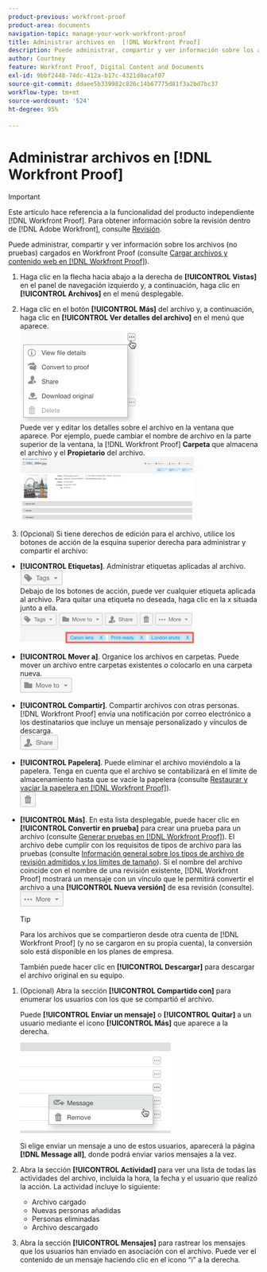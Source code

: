 ```yaml
---
product-previous: workfront-proof
product-area: documents
navigation-topic: manage-your-work-workfront-proof
title: Administrar archivos en  [!DNL Workfront Proof]
description: Puede administrar, compartir y ver información sobre los archivos (no pruebas) cargados en Workfront Proof (consulte Carga de archivos y contenido web en Workfront Proof).
author: Courtney
feature: Workfront Proof, Digital Content and Documents
exl-id: 9bbf2448-74dc-412a-b17c-4321d0acaf07
source-git-commit: ddaee5b339982c826c14b67775d81f3a2bd7bc37
workflow-type: tm+mt
source-wordcount: '524'
ht-degree: 95%

---
```


# Administrar archivos en [!DNL Workfront Proof]

>[!IMPORTANT]
>
>Este artículo hace referencia a la funcionalidad del producto independiente [!DNL Workfront Proof]. Para obtener información sobre la revisión dentro de [!DNL Adobe Workfront], consulte [Revisión](../../../review-and-approve-work/proofing/proofing.md).

Puede administrar, compartir y ver información sobre los archivos (no pruebas) cargados en Workfront Proof (consulte [Cargar archivos y contenido web en [!DNL Workfront Proof]](../../../workfront-proof/wp-work-proofsfiles/create-proofs-and-files/upload-files-web-content.md)).

1. Haga clic en la flecha hacia abajo a la derecha de **[!UICONTROL Vistas]** en el panel de navegación izquierdo y, a continuación, haga clic en **[!UICONTROL Archivos]** en el menú desplegable.

1. Haga clic en el botón **[!UICONTROL Más]** del archivo y, a continuación, haga clic en **[!UICONTROL Ver detalles del archivo]** en el menú que aparece.\
   ![Ver detalles del archivo](assets/click-more-then-view-file-details.png)\
   Puede ver y editar los detalles sobre el archivo en la ventana que aparece. Por ejemplo, puede cambiar el nombre de archivo en la parte superior de la ventana, la [!DNL Workfront Proof] **Carpeta** que almacena el archivo y el **Propietario** del archivo.\
   ![Detalles del archivo](assets/file-details-page-350x129.png)

1. (Opcional) Si tiene derechos de edición para el archivo, utilice los botones de acción de la esquina superior derecha para administrar y compartir el archivo:

* **[!UICONTROL Etiquetas]**. Administrar etiquetas aplicadas al archivo.\
   ![Botón Etiquetas](assets/tags-button.png)\
   Debajo de los botones de acción, puede ver cualquier etiqueta aplicada al archivo. Para quitar una etiqueta no deseada, haga clic en la x situada junto a ella.\
   ![Ver etiquetas de archivo](assets/view-file-tags-350x64.png)

* **[!UICONTROL Mover a]**. Organice los archivos en carpetas. Puede mover un archivo entre carpetas existentes o colocarlo en una carpeta nueva.\
   ![Botón de carpeta](assets/folder-button.png)

* **[!UICONTROL Compartir]**. Compartir archivos con otras personas. [!DNL Workfront Proof] envía una notificación por correo electrónico a los destinatarios que incluye un mensaje personalizado y vínculos de descarga.\
   ![Botón Compartir](assets/share-button.png)

* **[!UICONTROL Papelera]**. Puede eliminar el archivo moviéndolo a la papelera. Tenga en cuenta que el archivo se contabilizará en el límite de almacenamiento hasta que se vacíe la papelera (consulte [Restaurar y vaciar la papelera en [!DNL Workfront Proof]](../../../workfront-proof/wp-work-proofsfiles/manage-your-work/restore-and-empty-trash.md)).\
   ![Botón de papelera](assets/trash-button.png)

* **[!UICONTROL Más]**. En esta lista desplegable, puede hacer clic en **[!UICONTROL Convertir en prueba]** para crear una prueba para un archivo (consulte [Generar pruebas en [!DNL Workfront Proof]](../../../workfront-proof/wp-work-proofsfiles/create-proofs-and-files/generate-proofs.md)). El archivo debe cumplir con los requisitos de tipos de archivo para las pruebas (consulte [Información general sobre los tipos de archivo de revisión admitidos y los límites de tamaño](../../../review-and-approve-work/proofing/proofing-overview/supported-proofing-file-types.md)). Si el nombre del archivo coincide con el nombre de una revisión existente, [!DNL Workfront Proof] mostrará un mensaje con un vínculo que le permitirá convertir el archivo a una **[!UICONTROL Nueva versión]** de esa revisión (consulte).\
   ![Botón Más](assets/more-button-text-version.png)

  >[!TIP]
  >
  >Para los archivos que se compartieron desde otra cuenta de [!DNL Workfront Proof] (y no se cargaron en su propia cuenta), la conversión solo está disponible en los planes de empresa.

  También puede hacer clic en **[!UICONTROL Descargar]** para descargar el archivo original en su equipo.

1. (Opcional) Abra la sección **[!UICONTROL Compartido con]** para enumerar los usuarios con los que se compartió el archivo.

   Puede **[!UICONTROL Enviar un mensaje]** o **[!UICONTROL Quitar]** a un usuario mediante el icono **[!UICONTROL Más]** que aparece a la derecha.

   ![Mensaje y eliminar](assets/message-and-remove.png)

   Si elige enviar un mensaje a uno de estos usuarios, aparecerá la página **[!DNL Message all]**, donde podrá enviar varios mensajes a la vez.

1. Abra la sección **[!UICONTROL Actividad]** para ver una lista de todas las actividades del archivo, incluida la hora, la fecha y el usuario que realizó la acción. La actividad incluye lo siguiente:

   * Archivo cargado
   * Nuevas personas añadidas
   * Personas eliminadas
   * Archivo descargado

1. Abra la sección **[!UICONTROL Mensajes]** para rastrear los mensajes que los usuarios han enviado en asociación con el archivo. Puede ver el contenido de un mensaje haciendo clic en el icono “i” a la derecha.

